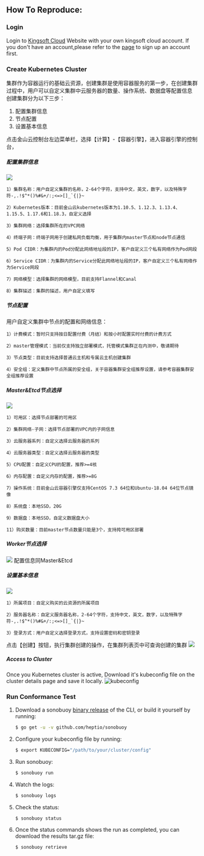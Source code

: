 ## How To Reproduce:


### Login
Login to [Kingsoft Cloud](https://passport.ksyun.com/) Website with your own kingsoft cloud account. If you don't have an account,please refer to the [page](https://passport.ksyun.com/register.html) to sign up an account first.

### Create Kubernetes Cluster
集群作为容器运行的基础云资源，创建集群是使用容器服务的第一步，在创建集群过程中，用户可以自定义集群中云服务器的数量、操作系统、数据盘等配置信息 创建集群分为以下三步：
1. 配置集群信息
2. 节点配置
3. 设置基本信息

点击金山云控制台左边菜单栏，选择【计算】-【容器引擎】，进入容器引擎的控制台，

##### 配置集群信息
![](create-cluster.png)

    1）集群名称：用户自定义集群的名称，2-64个字符，支持中文，英文，数字，以及特殊字符-,.!$^*()%#&+/:;<=>[]_`{|}~

    2）Kubernetes版本：目前金山云kubernetes版本为1.10.5、1.12.3、1.13.4、1.15.5、1.17.6和1.18.3，自定义选择

    3）集群网络：选择集群所在的VPC网络

    4）终端子网：终端子网用于创建私网负载均衡，用于集群内master节点和node节点通信

    5）Pod CIDR：为集群内的Pod分配此网络地址段的IP，客户自定义三个私有网络作为Pod网段

    6）Service CIDR：为集群内的Service分配此网络地址段的IP，客户自定义三个私有网络作为Service网段

    7）网络模型：选择集群的网络模型，目前支持Flannel和Canal

    8）集群描述：集群的描述，用户自定义填写

##### 节点配置
用户自定义集群中节点的配置和网络信息：

    1）计费模式：暂时只支持按日配置付费（月结）和按小时配置实时付费的计费方式

    2）master管理模式：当前仅支持独立部署模式，托管模式集群正在内测中，敬请期待

    3）节点类型：目前支持选择普通云主机和专属云主机创建集群

    4）安全组：定义集群中节点所属的安全组，关于容器集群安全组推荐设置，请参考容器集群安全组推荐设置

##### Master&Etcd节点选择
![](node-selec.png)

    1）可用区：选择节点部署的可用区

    2）集群网络-子网：选择节点部署的VPC内的子网信息

    3）云服务器系列：自定义选择云服务器的系列

    4）云服务器类型：自定义选择云服务器的类型

    5）CPU配置：自定义CPU的配置，推荐>=4核

    6）内存配置：自定义内存的配置，推荐>=8G

    7）操作系统：目前金山云容器引擎仅支持CentOS 7.3 64位和Ubuntu-18.04 64位节点镜像

    8）系统盘：本地SSD，20G

    9）数据盘：本地SSD，自定义数据盘大小

    11）购买数量：目前master节点数量只能是3个，支持挎可用区部署

##### Worker节点选择
![](worker-select.png)
配置信息同Master&Etcd

##### 设置基本信息
![](set-basic-info.png)

    1）所属项目：自定义购买的云资源的所属项目

    2）服务器名称：自定义服务器名称，2-64个字符，支持中文，英文，数字，以及特殊字符-,.!$^*()%#&+/:;<=>[]_`{|}~

    3）登录方式：用户自定义选择登录方式，支持设置密码和密钥登录

点击【创建】按钮，执行集群创建的操作，在集群列表页中可查询创建的集群
![](cluster-list.png)

##### Access to Cluster
Once you Kubernetes cluster is active, Download it's kubeconfig file on the cluster details page and save it locally.
![kubeconfig](kubeconfig.png)


### Run Conformance Test
1. Download a sonobuoy [binary release](https://github.com/heptio/sonobuoy/releases) of the CLI, or build it yourself by running:
    ```sh
    $ go get -u -v github.com/heptio/sonobuoy
    ```

1. Configure your kubeconfig file by running:
    ```sh
    $ export KUBECONFIG="/path/to/your/cluster/config"
    ```

3. Run sonobuoy:
    ```sh
    $ sonobuoy run
    ```

4. Watch the logs:
    ```sh
    $ sonobuoy logs
    ```

5. Check the status:
    ```sh
    $ sonobuoy status
    ```

6. Once the status commands shows the run as completed, you can download the results tar.gz file:
    ```sh
    $ sonobuoy retrieve
    ```